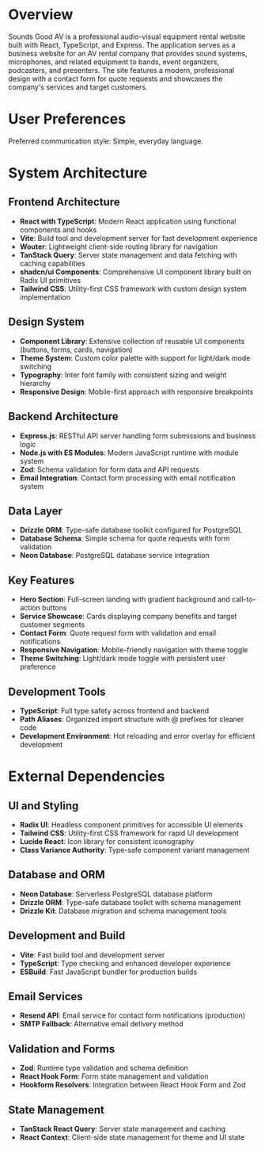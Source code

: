 # Overview

Sounds Good AV is a professional audio-visual equipment rental website built with React, TypeScript, and Express. The application serves as a business website for an AV rental company that provides sound systems, microphones, and related equipment to bands, event organizers, podcasters, and presenters. The site features a modern, professional design with a contact form for quote requests and showcases the company's services and target customers.

# User Preferences

Preferred communication style: Simple, everyday language.

# System Architecture

## Frontend Architecture
- **React with TypeScript**: Modern React application using functional components and hooks
- **Vite**: Build tool and development server for fast development experience
- **Wouter**: Lightweight client-side routing library for navigation
- **TanStack Query**: Server state management and data fetching with caching capabilities
- **shadcn/ui Components**: Comprehensive UI component library built on Radix UI primitives
- **Tailwind CSS**: Utility-first CSS framework with custom design system implementation

## Design System
- **Component Library**: Extensive collection of reusable UI components (buttons, forms, cards, navigation)
- **Theme System**: Custom color palette with support for light/dark mode switching
- **Typography**: Inter font family with consistent sizing and weight hierarchy
- **Responsive Design**: Mobile-first approach with responsive breakpoints

## Backend Architecture
- **Express.js**: RESTful API server handling form submissions and business logic
- **Node.js with ES Modules**: Modern JavaScript runtime with module system
- **Zod**: Schema validation for form data and API requests
- **Email Integration**: Contact form processing with email notification system

## Data Layer
- **Drizzle ORM**: Type-safe database toolkit configured for PostgreSQL
- **Database Schema**: Simple schema for quote requests with form validation
- **Neon Database**: PostgreSQL database service integration

## Key Features
- **Hero Section**: Full-screen landing with gradient background and call-to-action buttons
- **Service Showcase**: Cards displaying company benefits and target customer segments
- **Contact Form**: Quote request form with validation and email notifications
- **Responsive Navigation**: Mobile-friendly navigation with theme toggle
- **Theme Switching**: Light/dark mode toggle with persistent user preference

## Development Tools
- **TypeScript**: Full type safety across frontend and backend
- **Path Aliases**: Organized import structure with @ prefixes for cleaner code
- **Development Environment**: Hot reloading and error overlay for efficient development

# External Dependencies

## UI and Styling
- **Radix UI**: Headless component primitives for accessible UI elements
- **Tailwind CSS**: Utility-first CSS framework for rapid UI development
- **Lucide React**: Icon library for consistent iconography
- **Class Variance Authority**: Type-safe component variant management

## Database and ORM
- **Neon Database**: Serverless PostgreSQL database platform
- **Drizzle ORM**: Type-safe database toolkit with schema management
- **Drizzle Kit**: Database migration and schema management tools

## Development and Build
- **Vite**: Fast build tool and development server
- **TypeScript**: Type checking and enhanced developer experience
- **ESBuild**: Fast JavaScript bundler for production builds

## Email Services
- **Resend API**: Email service for contact form notifications (production)
- **SMTP Fallback**: Alternative email delivery method

## Validation and Forms
- **Zod**: Runtime type validation and schema definition
- **React Hook Form**: Form state management and validation
- **Hookform Resolvers**: Integration between React Hook Form and Zod

## State Management
- **TanStack React Query**: Server state management and caching
- **React Context**: Client-side state management for theme and UI state